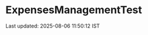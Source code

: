 # ExpensesManagementTest











































































































































Last updated: 2025-08-06 11:50:12 IST
